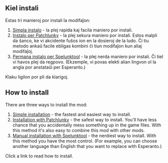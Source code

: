 ## Kiel instali

Estas tri manieroj por instali la modifaĵon:

1. [Simpla instalo](per-simpla-instalado.md) - la plej rapida kaj facila maniero por instali.
2. [Instalo per Patchlunky](per-patchlunky.md) - la plej sekura maniero por instali. Estos malpli da ŝanco, ke vi akcidente fuŝos ion en la dosieroj de la ludo. Ĉi tiu metodo ankaŭ facile ebligas kombini ĉi tiun modifaĵon kun aliaj modifaĵoj.
3. [Permana instalo per Spelunktool](per-spelunktool.md) - la plej nerda maniero por instali. Ĉi tiel vi havos plej da regpovo. (Ekzemple, vi povas elekti alian lingvon ol la angla por anstataŭi per Esperanto.)

Klaku ligilon por pli da klarigoj.


## How to install

There are three ways to install the mod:

1. [Simple installation](howtoinstall-simple.md) - the fastest and easiest way to install.
2. [Installation with Patchlunky](howtoinstall-patchlunky.md) - the safest way to install. You'll have less chance that you accidentally mess something up in the game files. With this method it's also easy to combine this mod with other mods.
3. [Manual installation with Spelunktool](howtoinstall-spelunktool.md) - the nerdiest way to install. With this method you have the most control. (For example, you can choose another language than English that you want to replace with Esperanto.)

Click a link to read how to install.
